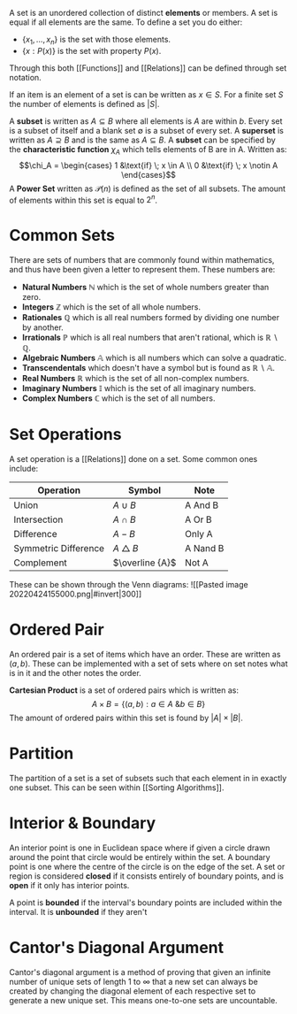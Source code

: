 A set is an unordered collection of distinct **elements** or members. A set is equal if all elements are the same. To define a set you do either:
- $\{ x_1,\dots,x_n \}$ is the set with those elements.
- $\{ x : P(x) \}$ is the set with property $P(x)$.

Through this both [[Functions]] and [[Relations]] can be defined through set notation.

If an item is an element of a set is can be written as $x \in S$. For a finite set $S$ the number of elements is defined as $|S|$.

A **subset** is written as $A \subseteq B$ where all elements is $A$ are within $b$. Every set is a subset of itself and a blank set $\emptyset$ is a subset of every set. A **superset** is written as $A \supseteq B$ and is the same as $A \subseteq B$. A **subset** can be specified by the **characteristic function** $\chi_A$ which tells elements of B are in A. Written as:$$\chi_A = \begin{cases}
1 &\text{if} \; x \in A \\
0 &\text{if} \; x \notin A
\end{cases}$$A **Power Set** written as $\mathcal{P}(n)$ is defined as the set of all subsets. The amount of elements within this set is equal to $2^n$.

# Common Sets
There are sets of numbers that are commonly found within mathematics, and thus have been given a letter to represent them. These numbers are:
- **Natural Numbers** $\mathbb{N}$ which is the set of whole numbers greater than zero.
- **Integers** $\mathbb{Z}$ which is the set of all whole numbers.
- **Rationales** $\mathbb{Q}$ which is all real numbers formed by dividing one number by another.
- **Irrationals** $\mathbb{P}$ which is all real numbers that aren't rational, which is $\mathbb{R} \backslash \mathbb{Q}$.
- **Algebraic Numbers** $\mathbb{A}$ which is all numbers which can solve a quadratic.
- **Transcendentals** which doesn't have a symbol but is found as $\mathbb{R} \backslash \mathbb{A}$.
- **Real Numbers** $\mathbb{R}$ which is the set of all non-complex numbers.
- **Imaginary Numbers** $\mathbb{I}$ which is the set of all imaginary numbers.
- **Complex Numbers** $\mathbb{C}$ which is the set of all numbers.

# Set Operations
A set operation is a [[Relations]] done on a set. Some common ones include:

| Operation | Symbol | Note |
| --- | --- | --- |
| Union | $A \cup B$ | A And B|
| Intersection | $A \cap B$ | A Or B |
| Difference | $A-B$ | Only A |
| Symmetric Difference | $A \bigtriangleup B$ | A Nand B |
| Complement | $\overline {A}$ | Not A |
These can be shown through the Venn diagrams:
![[Pasted image 20220424155000.png|#invert|300]]

# Ordered Pair
An ordered pair is a set of items which have an order. These are written as $(a,b)$. These can be implemented with a set of sets where on set notes what is in it and the other notes the order.

**Cartesian Product** is a set of ordered pairs which is written as:
$$ A \times B = \{ (a,b) : a \in A \text{ \& } b \in B\}$$
The amount of ordered pairs within this set is found by $|A| \times |B|$.

# Partition
The partition of a set is a set of subsets such that each element in in exactly one subset. This can be seen within [[Sorting Algorithms]].

# Interior & Boundary
An interior point is one in Euclidean space where if given a circle drawn around the point that circle would be entirely within the set. A boundary point is one where the centre of the circle is on the edge of the set. A set or region is considered **closed** if it consists entirely of boundary points, and is **open** if it only has interior points.

A point is **bounded** if the interval's boundary points are included within the interval. It is **unbounded** if they aren't

# Cantor's Diagonal Argument
Cantor's diagonal argument is a method of proving that given an infinite number of unique sets of length $1$ to $\infty$ that a new set can always be created by changing the diagonal element of each respective set to generate a new unique set. This means one-to-one sets are uncountable. 
